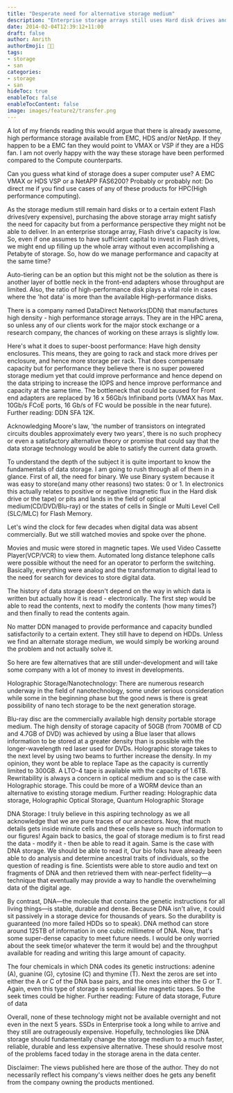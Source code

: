 ```yaml
---
title: "Desperate need for alternative storage medium"
description: "Enterprise storage arrays still uses Hard disk drives and Solid state drives even today and there is a need for an alternative storage medium to cater for the next century"
date: 2014-02-04T12:39:12+11:00
draft: false
author: Amrith
authorEmoji: 👨‍💻
tags:
- storage
- san
categories:
- storage
- san
hideToc: true
enableToc: false
enableTocContent: false
image: images/feature2/transfer.png
---
```

A lot of my friends reading this would argue that there is already awesome, high performance storage available from EMC, HDS and/or NetApp. If they happen to be a EMC fan they would point to VMAX or VSP if they are a HDS fan. I am not overly happy with the way these storage have been performed compared to the Compute counterparts.

Can you guess what kind of storage does a super computer use?
A EMC VMAX or HDS VSP or a NetAPP FAS6200? Probably or probably not:
Do direct me if you find use cases of any of these products for HPC(High performance computing).

As the storage medium still remain hard disks or to a certain extent Flash drives(very expensive), purchasing the above storage array might satisfy the need for capacity but from a performance perspective they might not be able to deliver. In an enterprise storage array, Flash drive's capacity is low. So, even if one assumes to have sufficient capital to invest in Flash drives, we might end up filling up the whole array without even accomplishing a Petabyte of storage. So, how do we manage performance and capacity at the same time?

Auto-tiering can be an option but this might not be the solution as there is another layer of bottle neck in the front-end adapters whose throughput are limited. Also, the ratio of high-performance disk plays a vital role in cases where the 'hot data' is more than the available High-performance disks.

There is a company named DataDirect Networks(DDN) that manufactures high density - high performance storage arrays. They are in the HPC arena, so unless any of our clients work for the major stock exchange or a research company, the chances of working on these arrays is slightly low.

Here's what it does to super-boost performance: Have high density enclosures. This means, they are going to rack and stack more drives per enclosure, and hence more storage per rack. That does compensate capacity but for performance they believe there is no super powered storage medium yet that could improve performance and hence depend on the data striping to increase the IOPS and hence improve performance and capacity at the same time. The bottleneck that could be caused for Front end adapters are replaced by 16 x 56Gb/s Infiniband ports (VMAX has Max. 10Gb/s FCoE ports, 16 Gb/s of FC would be possible in the near future). Further reading: DDN SFA 12K.


Acknowledging Moore's law, 'the number of transistors on integrated circuits doubles approximately every two years', there is no such prophecy or even a satisfactory alternative theory or promise that could say that the data storage technology would be able to satisfy the current data growth.

To understand the depth of the subject it is quite important to know the fundamentals of data storage. I am going to rush through all of them in a glance. First of all, the need for binary. We use Binary system because it was easy to store(and many other reasons) two states: 0 or 1. In electronics this actually relates to positive or negative (magnetic flux in the Hard disk drive or the tape) or pits and lands in the field of optical medium(CD/DVD/Blu-ray) or the states of cells in Single or Multi Level Cell (SLC/MLC) for Flash Memory.

Let's wind the clock for few decades when digital data was absent commercially. But we still watched movies and spoke over the phone.

Movies and music were stored in magnetic tapes. We used Video Cassette Player(VCP/VCR) to view them. Automated long distance telephone calls were possible without the need for an operator to perform the switching. Basically, everything were analog and the transformation to digital lead to the need for search for devices to store digital data.

The history of data storage doesn't depend on the way in which data is written but actually how it is read - electronically. The first step would be able to read the contents, next to modify the contents (how many times?) and then finally to read the contents again.

No matter DDN managed to provide performance and capacity bundled satisfactorily to a certain extent. They still have to depend on HDDs. Unless we find an alternate storage medium, we would simply be working around the problem and not actually solve it.

So here are few alternatives that are still under-development and will take some company with a lot of money to invest in developments.

Holographic Storage/Nanotechnology:  There are numerous research underway in the field of nanotechnology, some under serious consideration while some in the beginning phase but the good news is there is great possibility of nano tech storage to be the next generation storage.

Blu-ray disc are the commercially available high density portable storage medium. The high density of storage capacity of 50GB (from 700MB of CD and 4.7GB of DVD) was achieved by using a Blue laser that allows information to be stored at a greater density than is possible with the longer-wavelength red laser used for DVDs.
Holographic storage takes to the next level by using two beams to further increase the density. In my opinion, they wont be able to replace Tape as the capacity is currently limited to 300GB. A LTO-4 tape is available with the capacity of 1.6TB. Rewritability is always a concern in optical medium and so is the case with Holographic storage. This could be more of a WORM device than an alternative to existing storage medium.
Further reading: Holographic data storage, Holographic Optical Storage, Quantum Holographic Storage


DNA Storage: I truly believe in this aspiring technology as we all acknowledge that we are pure traces of our ancestors. Now, that much details gets inside minute cells and these cells have so much information to our figures!
Again back to basics, the goal of storage medium is to first read the data - modify it - then be able to read it again. Same is the case with DNA storage. We should be able to read it, Our bio folks have already been able to do analysis and determine ancestral traits of individuals, so the question of reading is fine. Scientists were able to store audio and text on fragments of DNA and then retrieved them with near-perfect fidelity—a technique that eventually may provide a way to handle the overwhelming data of the digital age.

By contrast, DNA—the molecule that contains the genetic instructions for all living things—is stable, durable and dense. Because DNA isn't alive, it could sit passively in a storage device for thousands of years. So the durability is guaranteed (no more failed HDDs so to speak). DNA method can store around 125TB of information in one cubic millimetre of DNA. Now, that's some super-dense capacity to meet future needs. I would be only worried about the seek time(or whatever the term it would be) and the throughput available for reading and writing this large amount of capacity.


The four chemicals in which DNA codes its genetic instructions: adenine (A), guanine (G), cytosine (C) and thymine (T).
Next the zeros are set into either the A or C of the DNA base pairs, and the ones into either the G or T.
Again, even this type of storage is sequential like magnetic tapes. So the seek times could be higher.
Further reading: Future of data storage, Future of data


Overall, none of these technology might not be available overnight and not even in the next 5 years. SSDs in Enterprise took a long while to arrive and they still are outrageously expensive.
Hopefully, technologies like DNA storage should fundamentally change the storage medium to a much faster, reliable, durable and less expensive alternative. These should resolve most of the problems faced today in the storage arena in the data center.

Disclaimer: The views published here are those of the author. They do not necessarily reflect his company's views neither does he gets any benefit from the company owning the products mentioned.